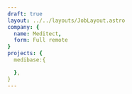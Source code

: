 ```yaml
---
draft: true
layout: ../../layouts/JobLayout.astro
company: {
  name: Meditect,
  form: Full remote
}
projects: {
  medibase:{

  },
}
---
```

